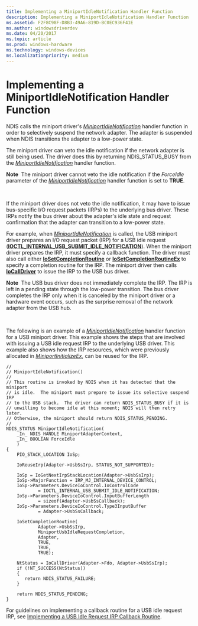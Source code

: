 ```yaml
---
title: Implementing a MiniportIdleNotification Handler Function
description: Implementing a MiniportIdleNotification Handler Function
ms.assetid: F2F8C98F-D8B3-49A6-819D-BC0EC936F41E
ms.author: windowsdriverdev
ms.date: 04/20/2017
ms.topic: article
ms.prod: windows-hardware
ms.technology: windows-devices
ms.localizationpriority: medium
---
```


# Implementing a MiniportIdleNotification Handler Function


NDIS calls the miniport driver's [*MiniportIdleNotification*](https://msdn.microsoft.com/library/windows/hardware/hh464092) handler function in order to selectively suspend the network adapter. The adapter is suspended when NDIS transitions the adapter to a low-power state.

The miniport driver can veto the idle notification if the network adapter is still being used. The driver does this by returning NDIS\_STATUS\_BUSY from the [*MiniportIdleNotification*](https://msdn.microsoft.com/library/windows/hardware/hh464092) handler function.

**Note**  The miniport driver cannot veto the idle notification if the *ForceIdle* parameter of the [*MiniportIdleNotification*](https://msdn.microsoft.com/library/windows/hardware/hh464092) handler function is set to **TRUE**.

 

If the miniport driver does not veto the idle notification, it may have to issue bus-specific I/O request packets (IRPs) to the underlying bus driver. These IRPs notify the bus driver about the adapter's idle state and request confirmation that the adapter can transition to a low-power state.

For example, when [*MiniportIdleNotification*](https://msdn.microsoft.com/library/windows/hardware/hh464092) is called, the USB miniport driver prepares an I/O request packet (IRP) for a USB idle request ([**IOCTL\_INTERNAL\_USB\_SUBMIT\_IDLE\_NOTIFICATION**](https://msdn.microsoft.com/library/windows/hardware/ff537270)). When the miniport driver prepares the IRP, it must specify a callback function. The driver must also call either [**IoSetCompletionRoutine**](https://msdn.microsoft.com/library/windows/hardware/ff549679) or [**IoSetCompletionRoutineEx**](https://msdn.microsoft.com/library/windows/hardware/ff549686) to specify a completion routine for the IRP. The miniport driver then calls [**IoCallDriver**](https://msdn.microsoft.com/library/windows/hardware/ff548336) to issue the IRP to the USB bus driver.

**Note**  The USB bus driver does not immediately complete the IRP. The IRP is left in a pending state through the low-power transition. The bus driver completes the IRP only when it is canceled by the miniport driver or a hardware event occurs, such as the surprise removal of the network adapter from the USB hub.

 

The following is an example of a [*MiniportIdleNotification*](https://msdn.microsoft.com/library/windows/hardware/hh464092) handler function for a USB miniport driver. This example shows the steps that are involved with issuing a USB idle request IRP to the underlying USB driver. This example also shows how the IRP resources, which were previously allocated in [*MiniportInitializeEx*](https://msdn.microsoft.com/library/windows/hardware/ff559389), can be reused for the IRP.

```
//
// MiniportIdleNotification()
//
// This routine is invoked by NDIS when it has detected that the miniport
// is idle.  The miniport must prepare to issue its selective suspend IRP
// to the USB stack.  The driver can return NDIS_STATUS_BUSY if it is
// unwilling to become idle at this moment; NDIS will then retry later.
// Otherwise, the miniport should return NDIS_STATUS_PENDING.
//
NDIS_STATUS MiniportIdleNotification(
    _In_ NDIS_HANDLE MiniportAdapterContext,
    _In_ BOOLEAN ForceIdle
    )
{
    PIO_STACK_LOCATION IoSp;

    IoReuseIrp(Adapter->UsbSsIrp, STATUS_NOT_SUPPORTED);

    IoSp = IoGetNextIrpStackLocation(Adapter->UsbSsIrp);
    IoSp->MajorFunction = IRP_MJ_INTERNAL_DEVICE_CONTROL;
    IoSp->Parameters.DeviceIoControl.IoControlCode 
            = IOCTL_INTERNAL_USB_SUBMIT_IDLE_NOTIFICATION;
    IoSp->Parameters.DeviceIoControl.InputBufferLength 
            = sizeof(Adapter->UsbSsCallback);
    IoSp->Parameters.DeviceIoControl.Type3InputBuffer 
            = Adapter->UsbSsCallback;

    IoSetCompletionRoutine(
            Adapter->UsbSsIrp,
            MiniportUsbIdleRequestCompletion,
            Adapter,
            TRUE,
            TRUE,
            TRUE);

    NtStatus = IoCallDriver(Adapter->Fdo, Adapter->UsbSsIrp);
    if (!NT_SUCCESS(NtStatus))
    {
       return NDIS_STATUS_FAILURE;
    }

    return NDIS_STATUS_PENDING;
}
```

For guidelines on implementing a callback routine for a USB idle request IRP, see [Implementing a USB Idle Request IRP Callback Routine](implementing-a-usb-idle-request-irp-callback-routine.md).

 

 





